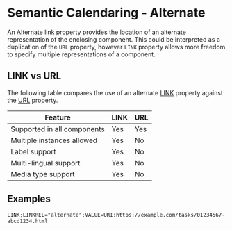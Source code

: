 # Semantic Calendaring - Alternate

An Alternate link property provides the location of an alternate representation of the enclosing component. This
could be interpreted as a duplication of the `URL` property, however `LINK` property allows more freedom to
specify multiple representations of a component.

## LINK vs URL

The following table compares the use of an alternate [LINK](https://www.rfc-editor.org/rfc/rfc9253.html#name-link) property against the
[URL](https://www.rfc-editor.org/rfc/rfc5545.html#section-3.8.4.6) property.

| Feature                     | LINK | URL |
|-----------------------------|------|-----|
| Supported in all components | Yes  | Yes |
| Multiple instances allowed  | Yes  | No  |
| Label support               | Yes  | No  |
| Multi-lingual support       | Yes  | No  |
| Media type support          | Yes  | No  |


## Examples

    LINK;LINKREL="alternate";VALUE=URI:https://example.com/tasks/01234567-abcd1234.html
